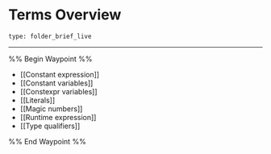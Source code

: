 # Terms Overview
 
```ccard
type: folder_brief_live
```
 
---

%% Begin Waypoint %%
- [[Constant expression]]
- [[Constant variables]]
- [[Constexpr variables]]
- [[Literals]]
- [[Magic numbers]]
- [[Runtime expression]]
- [[Type qualifiers]]

%% End Waypoint %%